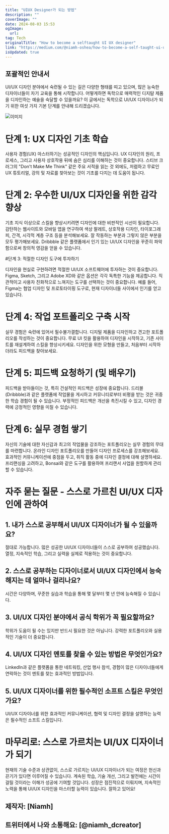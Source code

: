 ```yaml
---
title: "UIUX Designer가 되는 방법"
description: ""
coverImage: ""
date: 2024-08-03 15:53
ogImage: 
  url: 
tag: Tech
originalTitle: "How to become a selftaught UI UX designer"
link: "https://medium.com/@niamh-oshea/how-to-become-a-self-taught-ui-ux-designer-4d0ad113537e"
isUpdated: true
---
```






## 포괄적인 안내서

UI/UX 디자인 분야에서 숙련될 수 있는 길은 다양한 형태를 띠고 있으며, 많은 능숙한 디자이너들이 자기 교육을 통해 시작합니다. 어떻게하면 독학으로 매력적인 디지턈 제품을 디자인하는 예술을 숙달할 수 있을까요? 이 글에서는 독학으로 UI/UX 디자이너가 되기 위한 여섯 가지 기본 단계를 안내해 드리겠습니다.

![이미지](/assets/img/HowtobecomeaselftaughtUIUXdesigner_0.png)

# 단계 1: UX 디자인 기초 학습

<div class="content-ad"></div>

사용자 경험(UX) 마스터하기는 성공적인 디자인의 핵심입니다. UX 디자인의 원리, 프로세스, 그리고 사용자 상호작용 뒤에 숨은 심리를 이해하는 것이 중요합니다. 스티브 크러그의 "Don't Make Me Think" 같은 주요 서적을 읽는 것 외에도, 저렴하고 무료인 UX 튜토리얼, 강의 및 자료를 찾아보는 것이 기초를 다지는 데 도움이 됩니다.

# 단계 2: 우수한 UI/UX 디자인을 위한 감각 향상

기초 지식 이상으로 스킬을 향상시키려면 디자인에 대한 비판적인 시선이 필요합니다. 감탄하는 웹사이트와 모바일 앱을 연구하여 색상 팔레트, 상호작용 디자인, 타이포그래피, 간격, 시각적 계층 구조 등을 분석해보세요. 잘 작동하는 부분과 그렇지 않은 부분을 모두 평가해보세요. Dribbble 같은 플랫폼에서 인기 있는 UI/UX 디자인을 꾸준히 파악함으로써 창의적 영감을 얻을 수 있습니다.

#단계 3: 적절한 디자인 도구에 투자하기

<div class="content-ad"></div>

디자인을 현실로 구현하려면 적절한 UI/UX 소프트웨어에 투자하는 것이 중요합니다. Figma, Sketch, 그리고 Adobe XD와 같은 옵션은 각각 독특한 기능을 제공합니다. 직관적이고 사용자 친화적으로 느껴지는 도구를 선택하는 것이 중요합니다. 예를 들어, Figma는 협업 디자인 및 프로토타이핑 도구로, 현재 디자이너들 사이에서 인기를 얻고 있습니다.

# 단계 4: 작업 포트폴리오 구축 시작

실무 경험은 숙련에 있어서 필수불가결합니다. 디지털 제품을 디자인하고 견고한 포트폴리오를 작성하는 것이 중요합니다. 무료 UI 킷을 활용하여 디자인을 시작하고, 기존 사이트를 재설계하여 스킬을 향상시키세요. 디자인을 위한 모형을 만들고, 처음부터 시작하더라도 피드백을 찾아보세요.

# 단계 5: 피드백 요청하기 (및 배우기)

<div class="content-ad"></div>

피드백을 받아들이는 것, 특히 건설적인 피드백은 성장에 중요합니다. 드리블(Dribbble)과 같은 플랫폼에 작업물을 게시하고 커뮤니티로부터 비평을 받는 것은 귀중한 학습 경험이 될 수 있습니다. 부정적인 피드백은 개선을 촉진시킬 수 있고, 디자인 경력에 긍정적인 영향을 미칠 수 있습니다.

# 단계 6: 실무 경험 쌓기

자신의 기술에 대한 자신감과 최고의 작업물을 강조하는 포트폴리오는 실무 경험의 무대를 마련합니다. 온라인 디자인 포트폴리오를 만들어 디자인 프로세스를 강조해보세요. 효과적인 커뮤니케이션에 중점을 두고, 취직 활동 중에 디자인 결정에 대해 설명하세요. 프리랜싱을 고려하고, Bonsai와 같은 도구를 활용하여 프리랜서 사업을 원할하게 관리할 수 있습니다.

# 자주 묻는 질문 - 스스로 가르친 UI/UX 디자인에 관하여

<div class="content-ad"></div>

## 1. 내가 스스로 공부해서 UI/UX 디자이너가 될 수 있을까요?

절대로 가능합니다. 많은 성공한 UI/UX 디자이너들이 스스로 공부하여 성공했습니다. 열정, 지속적인 학습, 그리고 실력을 실제로 적용하는 것이 중요합니다.

## 2. 스스로 공부하는 디자이너로서 UI/UX 디자인에서 능숙해지는 데 얼마나 걸리나요?

시간은 다양하며, 꾸준한 실습과 학습을 통해 몇 달부터 몇 년 안에 능숙해질 수 있습니다.

<div class="content-ad"></div>

## 3. UI/UX 디자인 분야에서 공식 학위가 꼭 필요할까요?

학위가 도움이 될 수는 있지만 반드시 필요한 것은 아닙니다. 강력한 포트폴리오와 실용적인 기술이 더 중요합니다.

## 4. UI/UX 디자인 멘토를 찾을 수 있는 방법은 무엇인가요?

LinkedIn과 같은 플랫폼을 통한 네트워킹, 산업 행사 참석, 경험이 많은 디자이너들에게 연락하는 것이 멘토를 찾는 효과적인 방법입니다.

<div class="content-ad"></div>

## 5. UI/UX 디자이너를 위한 필수적인 소프트 스킬은 무엇인가요?

UI/UX 디자이너를 위한 효과적인 커뮤니케이션, 협력 및 디자인 결정을 설명하는 능력은 필수적인 소프트 스킬입니다.

# 마무리로: 스스로 가르치는 UI/UX 디자이너가 되기

현재의 기술 수준과 상관없이, 스스로 가르치는 UI/UX 디자이너가 되는 여정은 헌신과 끈기가 있다면 이루어질 수 있습니다. 계속된 학습, 기술 개선, 그리고 발전에는 시간이 걸릴 것이라는 이해가 성공에 기여할 것입니다. 성장은 점진적으로 이뤄지며, 지속적인 노력을 통해 UI/UX 디자인을 마스터할 능력이 있습니다. 잘하고 있어요!

<div class="content-ad"></div>

## 제작자: [Niamh]

## 트위터에서 나와 소통해요: [@niamh_dcreator]
